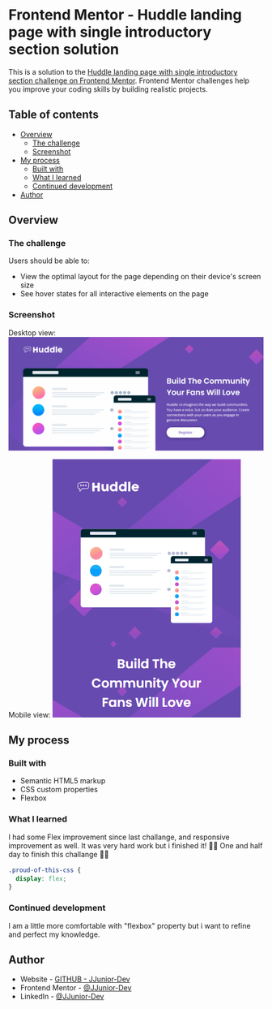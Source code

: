 # Frontend Mentor - Huddle landing page with single introductory section solution

This is a solution to the [Huddle landing page with single introductory section challenge on Frontend Mentor](https://www.frontendmentor.io/challenges/huddle-landing-page-with-a-single-introductory-section-B_2Wvxgi0). Frontend Mentor challenges help you improve your coding skills by building realistic projects. 

## Table of contents

- [Overview](#overview)
  - [The challenge](#the-challenge)
  - [Screenshot](#screenshot)
- [My process](#my-process)
  - [Built with](#built-with)
  - [What I learned](#what-i-learned)
  - [Continued development](#continued-development)
- [Author](#author)

## Overview

### The challenge

Users should be able to:

- View the optimal layout for the page depending on their device's screen size
- See hover states for all interactive elements on the page

### Screenshot

Desktop view:
<img src="./src/images/SS-desktop.gif">

Mobile view:
<img src="./src/images/SS-mobile.gif">

## My process

### Built with

- Semantic HTML5 markup
- CSS custom properties
- Flexbox

### What I learned

I had some Flex improvement since last challange, and responsive improvement as well.
It was very hard work but i finished it! 💪💪
One and half day to finish this challange 🥲🥱

```css
.proud-of-this-css {
  display: flex;
}
```

### Continued development

I am a little more comfortable with "flexbox" property but i want to refine and perfect my knowledge.

## Author

- Website - [GITHUB - JJunior-Dev](https://github.com/JJunior-Dev)
- Frontend Mentor - [@JJunior-Dev](https://www.frontendmentor.io/profile/JJunior-Dev)
- LinkedIn - [@JJunior-Dev](https://www.linkedin.com/in/dev-jjunior/)